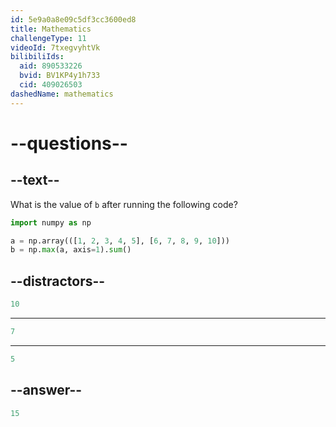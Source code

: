 ```yaml
---
id: 5e9a0a8e09c5df3cc3600ed8
title: Mathematics
challengeType: 11
videoId: 7txegvyhtVk
bilibiliIds:
  aid: 890533226
  bvid: BV1KP4y1h733
  cid: 409026503
dashedName: mathematics
---
```


# --questions--

## --text--

What is the value of `b` after running the following code?

```py
import numpy as np

a = np.array(([1, 2, 3, 4, 5], [6, 7, 8, 9, 10]))
b = np.max(a, axis=1).sum()
```

## --distractors--

```py
10
```

---

```py
7
```

---

```py
5
```

## --answer--

```py
15
```

